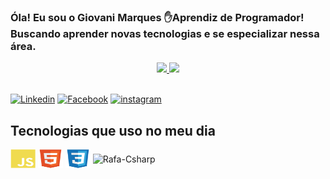 ### Óla! Eu sou o Giovani Marques ✋Aprendiz de Programador! Buscando aprender novas tecnologias e se especializar nessa área.

<div align="center">
  <a href="https://github.com/DevGiovaniMarques">
  <img height="180em" src="https://github-readme-stats.vercel.app/api?username=DevGiovaniMarques&show_icons=true&theme=dracula&include_all_commits=true&count_private=true"/>
  <img height="100em" src="https://github-readme-stats.vercel.app/api/top-langs/?username=DevGiovaniMarques&layout=compact&langs_count=7&theme=dracula"/>
</div><br />

[![Linkedin](https://img.shields.io/badge/LinkedIn-0077B5?style=for-the-badge&logo=linkedin&logoColor=white)](https://www.linkedin.com/notifications/)
[![Facebook](https://img.shields.io/badge/Facebook-1877F2?style=for-the-badge&logo=facebook&logoColor=white)](https://www.facebook.com/giovani.garrucho.7/)
[![instagram](https://img.shields.io/badge/Instagram-E4405F?style=for-the-badge&logo=instagram&logoColor=white)](https://www.instagram.com/ogiovanimarques/?hl=pt-br)
    

## Tecnologias que uso no meu dia
    
     
   <img align="center" alt="Rafa-Js" height="30" width="40" src="https://raw.githubusercontent.com/devicons/devicon/master/icons/javascript/javascript-plain.svg">
    <img align="center" alt="Rafa-HTML" height="30" width="40" src="https://raw.githubusercontent.com/devicons/devicon/master/icons/html5/html5-original.svg" />
  <img align="center" alt="Rafa-CSS" height="30" width="40" src="https://raw.githubusercontent.com/devicons/devicon/master/icons/css3/css3-original.svg" />
  <img align="center" alt="Rafa-Csharp" height="30" width="40" src="https://cdn.jsdelivr.net/gh/devicons/devicon/icons/angularjs/angularjs-original.svg" />







